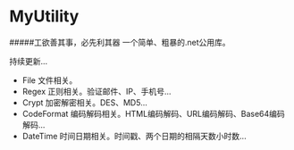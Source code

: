 # MyUtility
#####工欲善其事，必先利其器
一个简单、粗暴的.net公用库。  

  持续更新...
  * File  文件相关。
  * Regex  正则相关。验证邮件、IP、手机号...
  * Crypt  加密解密相关。DES、MD5...
  * CodeFormat  编码解码相关。HTML编码解码、URL编码解码、Base64编码解码...
  * DateTime  时间日期相关。时间戳、两个日期的相隔天数小时数...

